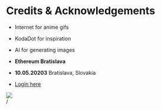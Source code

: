 # Credits & Acknowledgements

<div grid="~ cols-2 gap-2" m="t-2">
<div>

- Internet for anime gifs

- KodaDot for inspiration

- AI for generating images

- **Ethereum Bratislava**

- **10.05.20203** Bratislava, Slovakia

- [Login here](https://www.ethbratislava.com)

</div>
  <div>
    <img border="rounded" src="/mini-conf.png">
  </div>
</div>

<div class="absolute right-5px bottom-5px">
<SlideCurrentNo /> / <SlidesTotal />
</div>